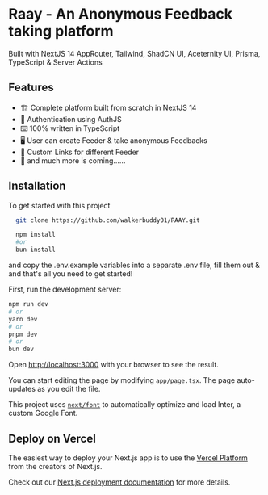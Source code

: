 

# Raay - An Anonymous Feedback taking platform 

Built with NextJS 14 AppRouter, Tailwind, ShadCN UI, Aceternity UI, Prisma, TypeScript & Server Actions 


## Features

- 🏗️ Complete platform built from scratch in NextJS 14
- 🔐 Authentication using AuthJS
- ⌨️ 100% written in TypeScript 
- 🖥️ User can create Feeder & take anonymous Feedbacks
- 🔗 Custom Links for different Feeder
- 🎁 and much more is coming......


## Installation

To get started with this project 

```bash
  git clone https://github.com/walkerbuddy01/RAAY.git
```

```bash
  npm install 
  #or
  bun install 
```

and copy the .env.example variables into a separate .env file, fill them out & and that's all you need to get started!
    
First, run the development server:

```bash
npm run dev
# or
yarn dev
# or
pnpm dev
# or
bun dev
```

Open [http://localhost:3000](http://localhost:3000) with your browser to see the result.

You can start editing the page by modifying `app/page.tsx`. The page auto-updates as you edit the file.

This project uses [`next/font`](https://nextjs.org/docs/basic-features/font-optimization) to automatically optimize and load Inter, a custom Google Font.


## Deploy on Vercel

The easiest way to deploy your Next.js app is to use the [Vercel Platform](https://vercel.com/new?utm_medium=default-template&filter=next.js&utm_source=create-next-app&utm_campaign=create-next-app-readme) from the creators of Next.js.

Check out our [Next.js deployment documentation](https://nextjs.org/docs/deployment) for more details.
